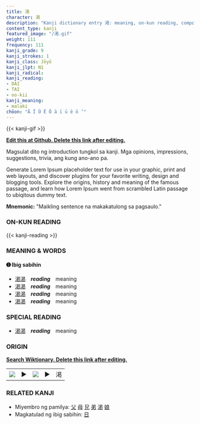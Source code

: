 ```yaml
---
title: 渇
character: 渇
description: "Kanji dictionary entry 渇: meaning, on-kun reading, compounds, origin, related kanji"
content_type: kanji
featured_image: "/渇.gif"
weight: 111
frequency: 111
kanji_grade: 9
kanji_strokes: 1
kanji_class: Jōyō
kanji_jlpt: N1
kanji_radical: 
kanji_reading: 
- DAI
- TAI
- oo-kii
kanji_meaning:
- malaki
chōon: "Ā Ī Ū Ē Ō ā ī ū ē ō ’"
---
```

[//]: # (Don't edit the line below. Kanji animated GIF code is automatically generated.)
{{< kanji-gif >}}

[//]: # (Edit below this line.)

**[Edit this at Github. Delete this link after editing.](https://github.com/tim0g/tim/tree/main/content/kanji/渇/index.md)**

Magsulat dito ng introduction tungkol sa kanji. Mga opinions, impressions, suggestions, trivia, ang kung ano-ano pa.

Generate Lorem Ipsum placeholder text for use in your graphic, print and web layouts, and discover plugins for your favorite writing, design and blogging tools. Explore the origins, history and meaning of the famous passage, and learn how Lorem Ipsum went from scrambled Latin passage to ubiqitous dummy text.
 
**Mnemonic:** "Maikling sentence na makakatulong sa pagsaulo."

### ON-KUN READING

[//]: # (Don't edit the line below. ON-KUN READING code is automatically generated.)
{{< kanji-reading >}}

### MEANING & WORDS

#### ➊ **Ibig sabihin**
  - [渇](../渇)[渇](../渇)　***reading***　meaning
  - [渇](../渇)[渇](../渇)　***reading***　meaning
  - [渇](../渇)[渇](../渇)　***reading***　meaning
  - [渇](../渇)[渇](../渇)　***reading***　meaning

### SPECIAL READING
  - [渇](../渇)[渇](../渇)　***reading***　meaning

### ORIGIN

**[Search Wiktionary. Delete this link after editing.](https://wiktionary.org/wiki/渇)**
<table class="kanji-table"><tr><td>
<img src="60px-渇-bronze.svg.png">
</td><td>▶</td><td>
<img src="60px-渇-oracle.svg.png">
</td><td>▶</td>
<td class="kanji-origin">渇</td>
</tr></table>

### RELATED KANJI
- Miyembro ng pamilya: [父](../父) [母](../母) [兄](../兄) [弟](../弟) [渇](../渇) [娘](../娘)
- Magkatulad ng ibig sabihin: [日](../日)
